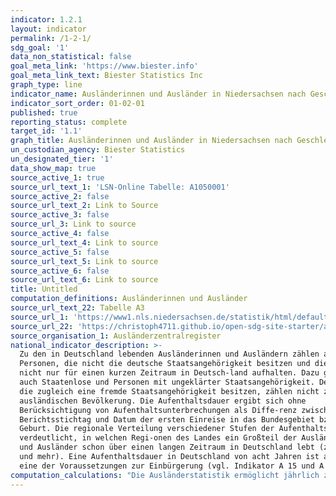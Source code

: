 ```yaml
---
indicator: 1.2.1
layout: indicator
permalink: /1-2-1/
sdg_goal: '1'
data_non_statistical: false
goal_meta_link: 'https://www.biester.info'
goal_meta_link_text: Biester Statistics Inc
graph_type: line
indicator_name: Ausländerinnen und Ausländer in Niedersachsen nach Geschlecht
indicator_sort_order: 01-02-01
published: true
reporting_status: complete
target_id: '1.1'
graph_title: Ausländerinnen und Ausländer in Niedersachsen nach Geschlecht
un_custodian_agency: Biester Statistics
un_designated_tier: '1'
data_show_map: true
source_active_1: true
source_url_text_1: 'LSN-Online Tabelle: A1050001'
source_active_2: false
source_url_text_2: Link to Source
source_active_3: false
source_url_3: Link to source
source_active_4: false
source_url_text_4: Link to source
source_active_5: false
source_url_text_5: Link to source
source_active_6: false
source_url_text_6: Link to source
title: Untitled
computation_definitions: Ausländerinnen und Ausländer
source_url_text_22: Tabelle A3
source_url_1: 'https://www1.nls.niedersachsen.de/statistik/html/default.asp'
source_url_22: 'https://christoph4711.github.io/open-sdg-site-starter/assets/data/A3.xlsx'
source_organisation_1: Ausländerzentralregister
national_indicator_description: >-
  Zu den in Deutschland lebenden Ausländerinnen und Ausländern zählen alle
  Personen, die nicht die deutsche Staatsangehörigkeit besitzen und die sich
  nicht nur für einen kurzen Zeitraum in Deutsch-land aufhalten. Dazu gehören
  auch Staatenlose und Personen mit ungeklärter Staatsangehörigkeit. Deutsche,
  die zugleich eine fremde Staatsangehörigkeit besitzen, zählen nicht zur
  ausländischen Bevölkerung. Die Aufenthaltsdauer ergibt sich ohne
  Berücksichtigung von Aufenthaltsunterbrechungen als Diffe-renz zwischen
  Berichtsstichtag und Datum der ersten Einreise in das Bundesgebiet bzw. der
  Geburt. Die regionale Verteilung verschiedener Stufen der Aufenthaltsdauer
  verdeutlicht, in welchen Regi-onen des Landes ein Großteil der Ausländerinnen
  und Ausländer schon über einen langen Zeitraum in Deutschland lebt (zehn Jahre
  und mehr). Eine Aufenthaltsdauer in Deutschland von acht Jahren ist außerdem
  eine der Voraussetzungen zur Einbürgerung (vgl. Indikator A 15 und A 16).
computation_calculations: "Die Ausländerstatistik ermöglicht jährlich zum 31.12. einen umfassenden statistischen Überblick zur ausländischen Bevölkerung. Die Auszählung des beim Bundesverwaltungsamt geführten Auslän-derzentralregisters (AZR) gibt Aufschluss über Staatsangehörigkeit, Aufenthaltsstatus, Aufent-haltsdauer, Alter und Familienstand der Ausländerinnen und Ausländer. Die Mitglieder der Statio-nierungsstreitkräfte sowie der diplomatischen und konsularischen Vertretungen in der Bundesrepub-lik Deutschland mit ihren Familien werden nicht aufgeführt, da sie nicht den Bestimmungen des Aufenthaltsgesetzes unterliegen. (Ausländerzentralregister: vorläufige Ergebnisse) Weiterführende Informationen:\t Die Tabelle ist im Excel-Format verfügbar unter www.ms.niedersachsen.de. Angaben für Nieder-sachsen auf Ebene der Landkreise, der kreisfreien Städte und der Landeshauptstadt Hannover sind verfügbar in der LSN-Online-Datenbank (Statistische Erhebung > 105 Ausländerzentralregister), bundesweit in der GENESIS-Online Datenbank. Methodische Erläuterungen finden sich fortlaufend in dem jährlich erscheinenden Statistischen Be-richt Niedersachsen A I 4, Ausländer am 31.12. Weitere methodische Erläuterungen und bundes-weite Ergebnisse sind zu finden in: Statistisches Bundesamt: Fachserie 1 Reihe 2, Ausländische Be-völkerung (erscheint jährlich)."
---
```

